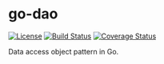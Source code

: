 # go-dao

[![License](https://img.shields.io/badge/license-Apache%20License%202.0-blue.svg?style=flat)][license]
[![Build Status](https://travis-ci.org/steenzout/go-dao.svg?branch=master)](https://travis-ci.org/steenzout/go-dao/)
[![Coverage Status](https://coveralls.io/repos/steenzout/go-dao/badge.svg?branch=master&service=github)](https://coveralls.io/github/steenzout/go-dao?branch=master)

Data access object pattern in Go.

[license]:  https://raw.githubusercontent.com/steenzout/go-dao/master/LICENSE   "License"
